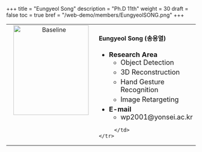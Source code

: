 +++
title = "Eungyeol Song"
description = "Ph.D 11th"
weight = 30
draft = false
toc = true
bref = "/web-demo/members/EungyeolSONG.png"
+++

<table>
    <tr>
       <td width="280" align="center" valign="top">
          <img alt="Baseline" width="200px" height="240" src="/web-demo/members/EungyeolSONG.png">
       </td>
       <td>
            <h4>Eungyeol Song (송응열)</h4>
            <ul class="member_info">
                <li style="font-size: 18px"><b>Research Area</b>
                    <ul class="interest">
                        <li style="margin-bottom: 5px">Object Detection</li>
                        <li style="margin-bottom: 5px">3D Reconstruction</li>
                        <li style="margin-bottom: 5px">Hand Gesture Recognition</li>
                        <li style="margin-bottom: 5px">Image Retargeting</li>
                    </ul>
                </li>
                <li style="font-size: 18px"><b>E-mail</b>
                    <ul>
                        <li style="margin-bottom: 5px">wp2001@yonsei.ac.kr</li>
                    </ul>
                </li>
            </ul>
            
         </td>
    </tr>
</table>